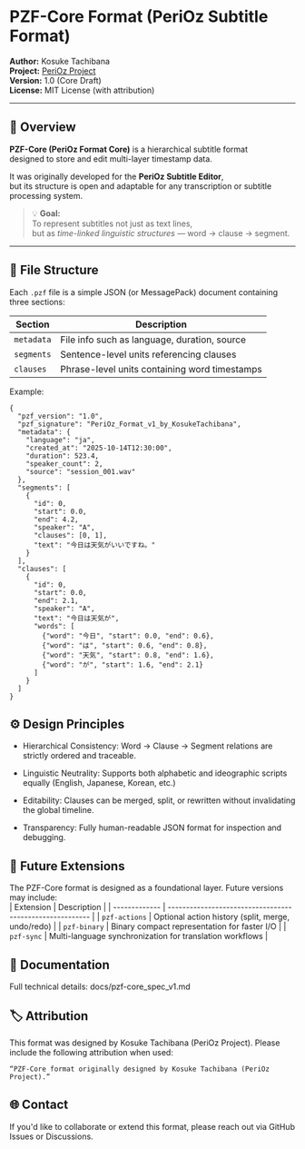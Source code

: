 # PZF-Core Format (PeriOz Subtitle Format)

**Author:** Kosuke Tachibana  
**Project:** [PeriOz Project](https://github.com/)  
**Version:** 1.0 (Core Draft)  
**License:** MIT License (with attribution)

---

## 🧭 Overview

**PZF-Core (PeriOz Format Core)** is a hierarchical subtitle format  
designed to store and edit multi-layer timestamp data.

It was originally developed for the **PeriOz Subtitle Editor**,  
but its structure is open and adaptable for any transcription or subtitle processing system.

> 💡 **Goal:**  
> To represent subtitles not just as text lines,  
> but as *time-linked linguistic structures* — word → clause → segment.

---

## 📂 File Structure

Each `.pzf` file is a simple JSON (or MessagePack) document containing three sections:

| Section | Description |
|----------|--------------|
| `metadata` | File info such as language, duration, source |
| `segments` | Sentence-level units referencing clauses |
| `clauses` | Phrase-level units containing word timestamps |

Example:

```
{
  "pzf_version": "1.0",
  "pzf_signature": "PeriOz_Format_v1_by_KosukeTachibana",
  "metadata": {
    "language": "ja",
    "created_at": "2025-10-14T12:30:00",
    "duration": 523.4,
    "speaker_count": 2,
    "source": "session_001.wav"
  },
  "segments": [
    {
      "id": 0,
      "start": 0.0,
      "end": 4.2,
      "speaker": "A",
      "clauses": [0, 1],
      "text": "今日は天気がいいですね。"
    }
  ],
  "clauses": [
    {
      "id": 0,
      "start": 0.0,
      "end": 2.1,
      "speaker": "A",
      "text": "今日は天気が",
      "words": [
        {"word": "今日", "start": 0.0, "end": 0.6},
        {"word": "は", "start": 0.6, "end": 0.8},
        {"word": "天気", "start": 0.8, "end": 1.6},
        {"word": "が", "start": 1.6, "end": 2.1}
      ]
    }
  ]
}
```
## ⚙️ Design Principles

- Hierarchical Consistency:
	Word → Clause → Segment relations are strictly ordered and traceable.

- Linguistic Neutrality:
	Supports both alphabetic and ideographic scripts equally (English, Japanese, Korean, etc.)

- Editability:
	Clauses can be merged, split, or rewritten without invalidating the global timeline.

- Transparency:
	Fully human-readable JSON format for inspection and debugging.


## 🔮 Future Extensions

The PZF-Core format is designed as a foundational layer.
Future versions may include:	
| Extension     | Description                                              |
| ------------- | -------------------------------------------------------- |
| `pzf-actions` | Optional action history (split, merge, undo/redo)        |
| `pzf-binary`  | Binary compact representation for faster I/O             |
| `pzf-sync`    | Multi-language synchronization for translation workflows |

## 📘 Documentation

Full technical details:
docs/pzf-core_spec_v1.md

## 🏷️ Attribution

This format was designed by Kosuke Tachibana (PeriOz Project).
Please include the following attribution when used:
```
“PZF-Core format originally designed by Kosuke Tachibana (PeriOz Project).”
```

## 🌐 Contact

If you'd like to collaborate or extend this format,
please reach out via GitHub Issues or Discussions.
